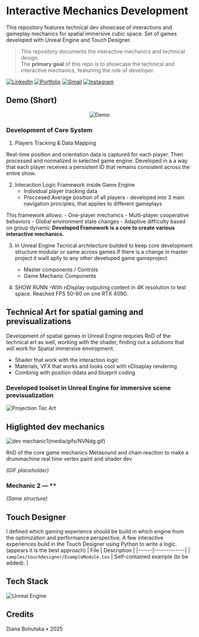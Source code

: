 <h1>Interactive Mechanics Development </h1>

This repository features technical dev showcase of interactions and gameplay mechanics for spatial immersive cubic space. Set of games developed with Unreal Engine and Touch Designer.   

> This repository documents the interactive mechanics and technical design.  
> The **primary goal** of this repo is to showcase the technical and interactive mechanics, featurimg the role of developer.



[![LinkedIn](https://img.shields.io/badge/LinkedIn-Connect-blue?style=flat&logo=linkedin)](https://www.linkedin.com/in/diana-bohutska-4a0663206/)
[![Portfolio](https://img.shields.io/badge/-Portfolio-000?logo=vercel&logoColor=white)](https://readymag.website/u3945815658/4699220/)
[![Gmail](https://img.shields.io/badge/Email-Me-red?style=flat&logo=gmail&logoColor=white)](mailto:dianabohutska171099@gmail.com)
[![Instagram](https://img.shields.io/badge/Instagram-E4405F?style=flat-square&logo=Instagram&logoColor=white)](https://www.instagram.com/64xram/)


## Demo (Short)
<p align="center">
  <img src="media/gifs/Demo.gif" alt="Demo" />
</p>

### Development of Core System 
1. Players Tracking & Data Mapping
 
Real-time position and orientation data is captured for each player. Then processed and normalized in selected game engine.
Developed in a a way that each player receives a persistent ID that remains consistent across the entire show.

2. Interaction Logic Framework inside Game Engine 
     - Individual player tracking data
   - Proccesed Average position of all players - developed into 3 main navigation principles, that applies to different gameplays

This framework allows:
    - One-player mechanics
    - Multi-player cooperative behaviors
    - Global environment state changes
    - Adaptive difficulty based on group dynamic
**Developed Framework is a core to create various interactive mechanics.**

3. In Unreal Engine Tecnical architecture builded to keep core development structure modular or same across games.If there is a change in master project it waill aplly to any other developed game gameproject. 
    - Master components / Controls
    - Game Mechanic Components


4. SHOW RUNN
   -With nDisplay outputing content in 4K resolution to test space. Reached FPS 50-60 on one RTX 4090.

  ## Technical Art for spatial gaming and previsualizations
Development of spatial games in Unreal Engine requries RnD of the technical art as well, working with the shader, finding out a solutions that will work for Spatial immersive enviropment.
- Shader that work with the interaction logic
- Materials, VFX that works and looks cool with nDisaplay rendering
- Combinig with position ddata and blueprit coding
 
### Developed toolset in Unreal Engine for immersive scene previsualization
![Projection Tec Art](media/gifs/IntroTechart.gif)
   
## Higlighted dev mechanics

![dev mechanic1](media/gifs/nvnso.gif)(media/gifs/NVNdg.gif)



    
RnD of the core game mechanics 
Metasound and chain reaction to make a drummachine
real time vertex paint and shader dev


*(GIF placeholder)*

### Mechanic 2 — **
*(Same structure)*

## Touch Designer
I defined which gaming experience should be build in which engine from the optimization and performance perspective,
A few interactive experiences build in the Touch Designer using Python to write a logic. (appears it is the best approach) 
| File | Description |
|------|-------------|
| `samples/touchdesigner/ExampleModule.tox` | Self-contained example (to be added). |



## Tech Stack
![Unreal Engine](https://img.shields.io/badge/Unreal_Engine-000000?logo=unrealengine&logoColor=white)


## Credits
Diana Bohutska • 2025
